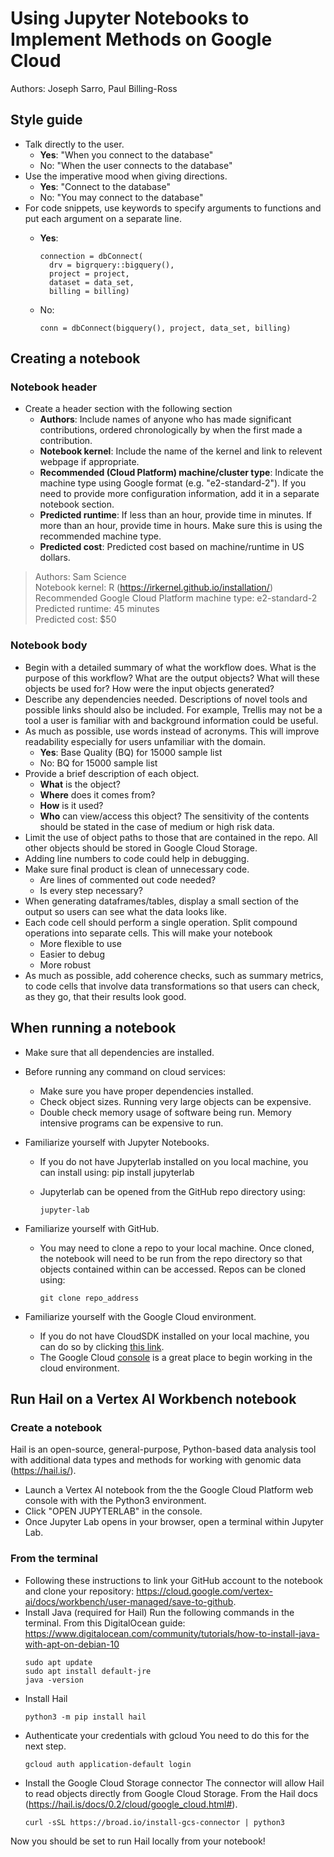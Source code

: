 # Using Jupyter Notebooks to Implement Methods on Google Cloud
Authors: Joseph Sarro, Paul Billing-Ross

## Style guide
* Talk directly to the user.
  * **Yes**: "When you connect to the database"
  * No:  "When the user connects to the database"
* Use the imperative mood when giving directions.
  * **Yes**: "Connect to the database"
  * No: "You may connect to the database"
* For code snippets, use keywords to specify arguments to functions and put each argument on a separate line.
  * **Yes**:
    
        connection = dbConnect(  
          drv = bigrquery::bigquery(),  
          project = project,  
          dataset = data_set,  
          billing = billing)  
  * No:
    
        conn = dbConnect(bigquery(), project, data_set, billing)

## Creating a notebook
### Notebook header
* Create a header section with the following section
  * **Authors**: Include names of anyone who has made significant contributions, ordered chronologically by when the first made a contribution.
  * **Notebook kernel**: Include the name of the kernel and link to relevent webpage if appropriate.
  * **Recommended (Cloud Platform) machine/cluster type**: Indicate the machine type using Google format (e.g. "e2-standard-2"). If you need to provide more configuration information, add it in a separate notebook section.
  * **Predicted runtime**: If less than an hour, provide time in minutes. If more than an hour, provide time in hours. Make sure this is using the recommended machine type.
  * **Predicted cost**: Predicted cost based on machine/runtime in US dollars.

 > Authors: Sam Science  
 > Notebook kernel: R (https://irkernel.github.io/installation/)  
 > Recommended Google Cloud Platform machine type: e2-standard-2  
 > Predicted runtime: 45 minutes  
 > Predicted cost: $50  

### Notebook body
* Begin with a detailed summary of what the workflow does. What is the purpose of this workflow? What are the output objects? What will these objects be used for? How were the input objects generated?
* Describe any dependencies needed. Descriptions of novel tools and possible links should also be included. For example, Trellis may not be a tool a user is familiar with and background information could be useful.
* As much as possible, use words instead of acronyms. This will improve readability especially for users unfamiliar with the domain.
  * **Yes**: Base Quality (BQ) for 15000 sample list
  * No: BQ for 15000 sample list
* Provide a brief description of each object.
  * **What** is the object?
  * **Where** does it comes from?
  * **How** is it used?
  * **Who** can view/access this object? The sensitivity of the contents should be stated in the case of medium or high risk data.
* Limit the use of object paths to those that are contained in the repo. All other objects should be stored in Google Cloud Storage.
* Adding line numbers to code could help in debugging.
* Make sure final product is clean of unnecessary code.
  * Are lines of commented out code needed?
  * Is every step necessary?
* When generating dataframes/tables, display a small section of the output so users can see what the data looks like.
* Each code cell should perform a single operation. Split compound operations into separate cells. This will make your notebook
  * More flexible to use
  * Easier to debug
  * More robust
* As much as possible, add coherence checks, such as summary metrics, to code cells that involve data transformations so that users can check, as they go, that their results look good.

## When running a notebook
* Make sure that all dependencies are installed.
* Before running any command on cloud services:
  * Make sure you have proper dependencies installed.
  * Check object sizes. Running very large objects can be expensive.
  * Double check memory usage of software being run. Memory intensive programs can be expensive to run.
* Familiarize yourself with Jupyter Notebooks.
  * If you do not have Jupyterlab installed on you local machine, you can install using: pip install jupyterlab
  * Jupyterlab can be opened from the GitHub repo directory using:

    ```
    jupyter-lab
    ```

* Familiarize yourself with GitHub.
  * You may need to clone a repo to your local machine. Once cloned, the notebook will need to be run from the repo directory so that objects contained within can be accessed. Repos can be cloned using:

    ```
    git clone repo_address
    ```
    
* Familiarize yourself with the Google Cloud environment.
  * If you do not have CloudSDK installed on your local machine, you can do so by clicking [this link](https://cloud.google.com/sdk/docs/install).
  * The Google Cloud [console](console.cloud.google.com) is a great place to begin working in the cloud environment.

## Run Hail on a Vertex AI Workbench notebook
### Create a notebook
Hail is an open-source, general-purpose, Python-based data analysis tool with additional data types and methods for working with genomic data (https://hail.is/).
* Launch a Vertex AI notebook from the the Google Cloud Platform web console with with the Python3 environment.
* Click "OPEN JUPYTERLAB" in the console.
* Once Jupyter Lab opens in your browser, open a terminal within Jupyter Lab.

### From the terminal
* Following these instructions to link your GitHub account to the notebook and clone your repository: 
  https://cloud.google.com/vertex-ai/docs/workbench/user-managed/save-to-github.
* Install Java (required for Hail)
Run the following commands in the terminal. From this DigitalOcean guide:  
https://www.digitalocean.com/community/tutorials/how-to-install-java-with-apt-on-debian-10
    ```
    sudo apt update  
    sudo apt install default-jre  
    java -version
    ```
* Install Hail
    ```
    python3 -m pip install hail
    ```
* Authenticate your credentials with gcloud
You need to do this for the next step.
    ```
    gcloud auth application-default login
    ```
* Install the Google Cloud Storage connector
The connector will allow Hail to read objects directly from Google Cloud Storage. From the Hail docs  
(https://hail.is/docs/0.2/cloud/google_cloud.html#).
    ```
    curl -sSL https://broad.io/install-gcs-connector | python3
    ```
Now you should be set to run Hail locally from your notebook!
